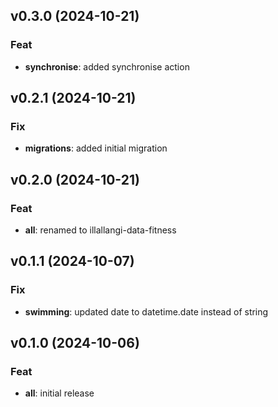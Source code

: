 ## v0.3.0 (2024-10-21)

### Feat

- **synchronise**: added synchronise action

## v0.2.1 (2024-10-21)

### Fix

- **migrations**: added initial migration

## v0.2.0 (2024-10-21)

### Feat

- **all**: renamed to illallangi-data-fitness

## v0.1.1 (2024-10-07)

### Fix

- **swimming**: updated date to datetime.date instead of string

## v0.1.0 (2024-10-06)

### Feat

- **all**: initial release
